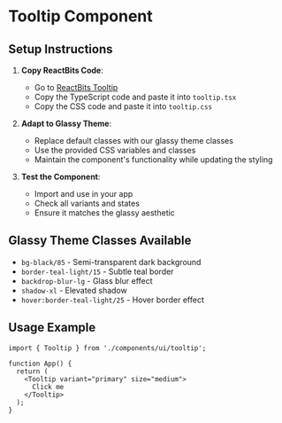# Tooltip Component

## Setup Instructions

1. **Copy ReactBits Code**: 
   - Go to [ReactBits Tooltip](https://reactbits.dev/components/tooltip)
   - Copy the TypeScript code and paste it into `tooltip.tsx`
   - Copy the CSS code and paste it into `tooltip.css`

2. **Adapt to Glassy Theme**:
   - Replace default classes with our glassy theme classes
   - Use the provided CSS variables and classes
   - Maintain the component's functionality while updating the styling

3. **Test the Component**:
   - Import and use in your app
   - Check all variants and states
   - Ensure it matches the glassy aesthetic

## Glassy Theme Classes Available

- `bg-black/85` - Semi-transparent dark background
- `border-teal-light/15` - Subtle teal border
- `backdrop-blur-lg` - Glass blur effect
- `shadow-xl` - Elevated shadow
- `hover:border-teal-light/25` - Hover border effect

## Usage Example

```tsx
import { Tooltip } from './components/ui/tooltip';

function App() {
  return (
    <Tooltip variant="primary" size="medium">
      Click me
    </Tooltip>
  );
}
```
